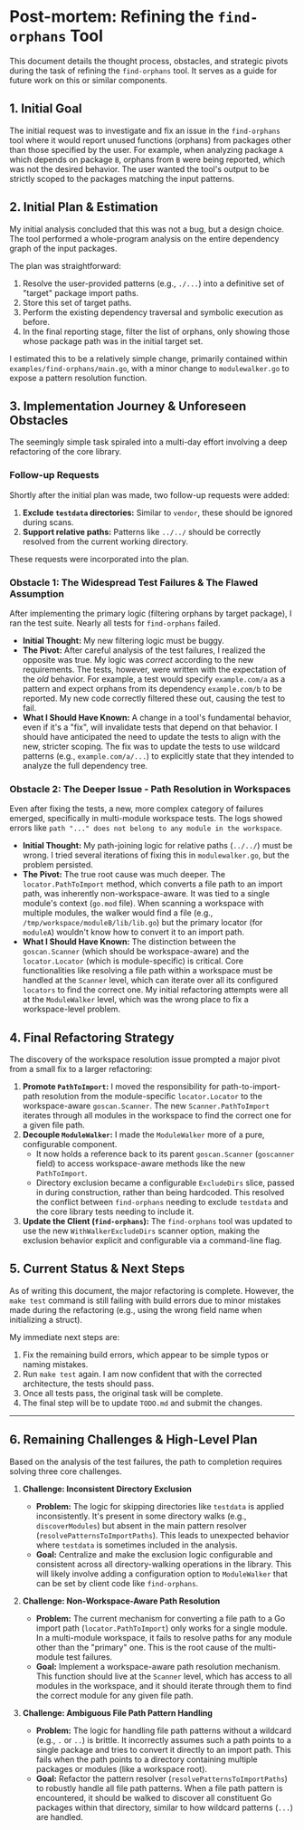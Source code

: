 # Post-mortem: Refining the `find-orphans` Tool

This document details the thought process, obstacles, and strategic pivots during the task of refining the `find-orphans` tool. It serves as a guide for future work on this or similar components.

## 1. Initial Goal

The initial request was to investigate and fix an issue in the `find-orphans` tool where it would report unused functions (orphans) from packages other than those specified by the user. For example, when analyzing package `A` which depends on package `B`, orphans from `B` were being reported, which was not the desired behavior. The user wanted the tool's output to be strictly scoped to the packages matching the input patterns.

## 2. Initial Plan & Estimation

My initial analysis concluded that this was not a bug, but a design choice. The tool performed a whole-program analysis on the entire dependency graph of the input packages.

The plan was straightforward:
1.  Resolve the user-provided patterns (e.g., `./...`) into a definitive set of "target" package import paths.
2.  Store this set of target paths.
3.  Perform the existing dependency traversal and symbolic execution as before.
4.  In the final reporting stage, filter the list of orphans, only showing those whose package path was in the initial target set.

I estimated this to be a relatively simple change, primarily contained within `examples/find-orphans/main.go`, with a minor change to `modulewalker.go` to expose a pattern resolution function.

## 3. Implementation Journey & Unforeseen Obstacles

The seemingly simple task spiraled into a multi-day effort involving a deep refactoring of the core library.

### Follow-up Requests
Shortly after the initial plan was made, two follow-up requests were added:
1.  **Exclude `testdata` directories:** Similar to `vendor`, these should be ignored during scans.
2.  **Support relative paths:** Patterns like `../../` should be correctly resolved from the current working directory.

These requests were incorporated into the plan.

### Obstacle 1: The Widespread Test Failures & The Flawed Assumption

After implementing the primary logic (filtering orphans by target package), I ran the test suite. Nearly all tests for `find-orphans` failed.

*   **Initial Thought:** My new filtering logic must be buggy.
*   **The Pivot:** After careful analysis of the test failures, I realized the opposite was true. My logic was *correct* according to the new requirements. The tests, however, were written with the expectation of the *old* behavior. For example, a test would specify `example.com/a` as a pattern and expect orphans from its dependency `example.com/b` to be reported. My new code correctly filtered these out, causing the test to fail.
*   **What I Should Have Known:** A change in a tool's fundamental behavior, even if it's a "fix", will invalidate tests that depend on that behavior. I should have anticipated the need to update the tests to align with the new, stricter scoping. The fix was to update the tests to use wildcard patterns (e.g., `example.com/a/...`) to explicitly state that they intended to analyze the full dependency tree.

### Obstacle 2: The Deeper Issue - Path Resolution in Workspaces

Even after fixing the tests, a new, more complex category of failures emerged, specifically in multi-module workspace tests. The logs showed errors like `path "..." does not belong to any module in the workspace`.

*   **Initial Thought:** My path-joining logic for relative paths (`../../`) must be wrong. I tried several iterations of fixing this in `modulewalker.go`, but the problem persisted.
*   **The Pivot:** The true root cause was much deeper. The `locator.PathToImport` method, which converts a file path to an import path, was inherently non-workspace-aware. It was tied to a single module's context (`go.mod` file). When scanning a workspace with multiple modules, the walker would find a file (e.g., `/tmp/workspace/moduleB/lib/lib.go`) but the primary locator (for `moduleA`) wouldn't know how to convert it to an import path.
*   **What I Should Have Known:** The distinction between the `goscan.Scanner` (which should be workspace-aware) and the `locator.Locator` (which is module-specific) is critical. Core functionalities like resolving a file path within a workspace must be handled at the `Scanner` level, which can iterate over all its configured `locators` to find the correct one. My initial refactoring attempts were all at the `ModuleWalker` level, which was the wrong place to fix a workspace-level problem.

## 4. Final Refactoring Strategy

The discovery of the workspace resolution issue prompted a major pivot from a small fix to a larger refactoring:

1.  **Promote `PathToImport`:** I moved the responsibility for path-to-import-path resolution from the module-specific `locator.Locator` to the workspace-aware `goscan.Scanner`. The new `Scanner.PathToImport` iterates through all modules in the workspace to find the correct one for a given file path.
2.  **Decouple `ModuleWalker`:** I made the `ModuleWalker` more of a pure, configurable component.
    *   It now holds a reference back to its parent `goscan.Scanner` (`goscanner` field) to access workspace-aware methods like the new `PathToImport`.
    *   Directory exclusion became a configurable `ExcludeDirs` slice, passed in during construction, rather than being hardcoded. This resolved the conflict between `find-orphans` needing to exclude `testdata` and the core library tests needing to include it.
3.  **Update the Client (`find-orphans`):** The `find-orphans` tool was updated to use the new `WithWalkerExcludeDirs` scanner option, making the exclusion behavior explicit and configurable via a command-line flag.

## 5. Current Status & Next Steps

As of writing this document, the major refactoring is complete. However, the `make test` command is still failing with build errors due to minor mistakes made during the refactoring (e.g., using the wrong field name when initializing a struct).

My immediate next steps are:
1.  Fix the remaining build errors, which appear to be simple typos or naming mistakes.
2.  Run `make test` again. I am now confident that with the corrected architecture, the tests should pass.
3.  Once all tests pass, the original task will be complete.
4.  The final step will be to update `TODO.md` and submit the changes.

---

## 6. Remaining Challenges & High-Level Plan

Based on the analysis of the test failures, the path to completion requires solving three core challenges.

1.  **Challenge: Inconsistent Directory Exclusion**
    *   **Problem:** The logic for skipping directories like `testdata` is applied inconsistently. It's present in some directory walks (e.g., `discoverModules`) but absent in the main pattern resolver (`resolvePatternsToImportPaths`). This leads to unexpected behavior where `testdata` is sometimes included in the analysis.
    *   **Goal:** Centralize and make the exclusion logic configurable and consistent across all directory-walking operations in the library. This will likely involve adding a configuration option to `ModuleWalker` that can be set by client code like `find-orphans`.

2.  **Challenge: Non-Workspace-Aware Path Resolution**
    *   **Problem:** The current mechanism for converting a file path to a Go import path (`locator.PathToImport`) only works for a single module. In a multi-module workspace, it fails to resolve paths for any module other than the "primary" one. This is the root cause of the multi-module test failures.
    *   **Goal:** Implement a workspace-aware path resolution mechanism. This function should live at the `Scanner` level, which has access to all modules in the workspace, and it should iterate through them to find the correct module for any given file path.

3.  **Challenge: Ambiguous File Path Pattern Handling**
    *   **Problem:** The logic for handling file path patterns without a wildcard (e.g., `.` or `..`) is brittle. It incorrectly assumes such a path points to a single package and tries to convert it directly to an import path. This fails when the path points to a directory containing multiple packages or modules (like a workspace root).
    *   **Goal:** Refactor the pattern resolver (`resolvePatternsToImportPaths`) to robustly handle all file path patterns. When a file path pattern is encountered, it should be walked to discover all constituent Go packages within that directory, similar to how wildcard patterns (`...`) are handled.
